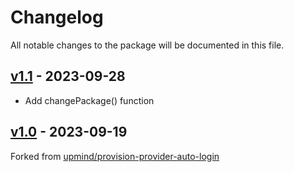 # Changelog

All notable changes to the package will be documented in this file.

## [v1.1](https://github.com/upmind-automation/provision-provider-seo/releases/tag/v1.1) - 2023-09-28

- Add changePackage() function

## [v1.0](https://github.com/upmind-automation/provision-provider-seo/releases/tag/v1.0) - 2023-09-19

Forked from [upmind/provision-provider-auto-login](https://github.com/upmind-automation/provision-provider-auto-login/releases/tag/v4.0)
